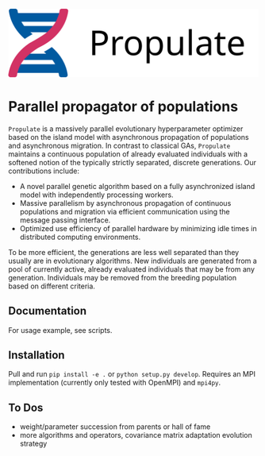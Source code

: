 ![Propulate Logo](./LOGO.svg)

# Parallel propagator of populations

``Propulate`` is a massively parallel evolutionary hyperparameter optimizer based on the island model with asynchronous propagation of populations and asynchronous migration. 
In contrast to classical GAs, ``Propulate`` maintains a continuous population of already evaluated individuals with a softened notion of the typically strictly separated, discrete generations. 
Our contributions include:
- A novel parallel genetic algorithm based on a fully asynchronized island model with independently processing workers. 
- Massive parallelism by asynchronous propagation of continuous populations and migration via efficient communication using the message passing interface.
- Optimized use efficiency of parallel hardware by minimizing idle times in distributed computing environments.

To be more efficient, the generations are less well separated than they usually are in evolutionary algorithms.
New individuals are generated from a pool of currently active, already evaluated individuals that may be from any generation. 
Individuals may be removed from the breeding population based on different criteria.

## Documentation

For usage example, see scripts.

## Installation

Pull and run ``pip install -e .`` or ``python setup.py develop``.
Requires an MPI implementation (currently only tested with OpenMPI) and ``mpi4py``.

## To Dos

- weight/parameter succession from parents or hall of fame
- more algorithms and operators, covariance matrix adaptation evolution strategy
